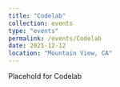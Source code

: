 ```yaml
---
title: "Codelab"
collection: events
type: "events"
permalink: /events/Codelab
date: 2021-12-12
location: "Mountain View, CA"
---
```


Placehold for Codelab
